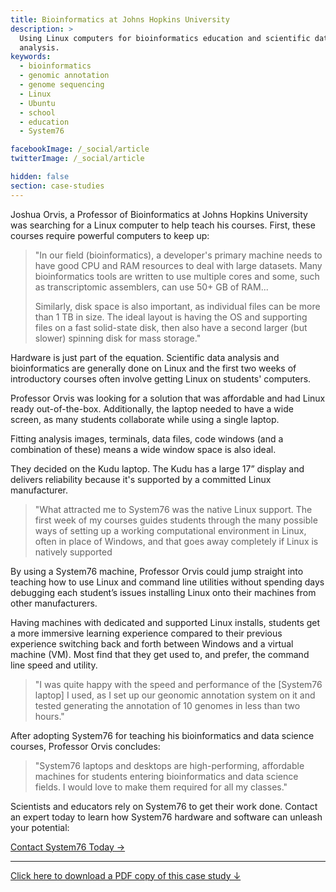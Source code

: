 ```yaml
---
title: Bioinformatics at Johns Hopkins University
description: >
  Using Linux computers for bioinformatics education and scientific data
  analysis.
keywords:
  - bioinformatics
  - genomic annotation
  - genome sequencing
  - Linux
  - Ubuntu
  - school
  - education
  - System76

facebookImage: /_social/article
twitterImage: /_social/article

hidden: false
section: case-studies
---
```


Joshua Orvis, a Professor of Bioinformatics at Johns Hopkins University was
searching for a Linux computer to help teach his courses. First, these courses
require powerful computers to keep up:

> "In our field (bioinformatics), a developer's primary machine needs to have
> good CPU and RAM resources to deal with large datasets. Many bioinformatics
> tools are written to use multiple cores and some, such as transcriptomic
> assemblers, can use 50+ GB of RAM...
>
> Similarly, disk space is also important, as individual files can be more than
> 1 TB in size. The ideal layout is having the OS and supporting files on a fast
> solid-state disk, then also have a second larger (but slower) spinning disk
> for mass storage."

Hardware is just part of the equation. Scientific data analysis and
bioinformatics are generally done on Linux and the first two weeks of
introductory courses often involve getting Linux on students' computers.

Professor Orvis was looking for a solution that was affordable and had Linux
ready out-of-the-box. Additionally, the laptop needed to have a wide screen,
as many students collaborate while using a single laptop.

Fitting analysis images, terminals, data files, code windows (and a
combination of these) means a wide window space is also ideal.

They decided on the Kudu laptop. The Kudu has a large 17” display and delivers
reliability because it's supported by a committed Linux manufacturer.

> "What attracted me to System76 was the native Linux support. The first week
> of my courses guides students through the many possible ways of setting up a
> working computational environment in Linux, often in place of Windows, and
> that goes away completely if Linux is natively supported

By using a System76 machine, Professor Orvis could jump straight into
teaching how to use Linux and command line utilities without spending days
debugging each student’s issues installing Linux onto their machines from
other manufacturers.

Having machines with dedicated and supported Linux installs, students get a
more immersive learning experience compared to their previous experience
switching back and forth between Windows and a virtual machine (VM).  Most
find that they get used to, and prefer, the command line speed and utility.

> "I was quite happy with the speed and performance of the [System76 laptop] I
> used, as I set up our geonomic annotation system on it and tested generating
> the annotation of 10 genomes in less than two hours."

After adopting System76 for teaching his bioinformatics and data science
courses,  Professor Orvis concludes:

> "System76 laptops and desktops are high-performing, affordable machines for
> students entering bioinformatics and data science fields. I would love to
> make them required for all my classes."

Scientists and educators rely on System76 to get their work done. Contact an
expert today to learn how System76 hardware and software can unleash your
potential:

[Contact System76 Today →](https://system76.com/contact/)

---

[Click here to download a PDF copy of this case study ↓](https://github.com/system76/docs/raw/gh-pages/pdfs/case-studies/system76-case-study_bioinformatics-joshua-orvis-johns-hopkins.pdf)

